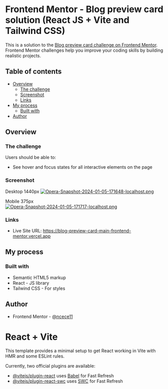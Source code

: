 # Frontend Mentor - Blog preview card solution (React JS + Vite and Tailwind CSS)

This is a solution to the [Blog preview card challenge on Frontend Mentor](https://www.frontendmentor.io/challenges/blog-preview-card-ckPaj01IcS). Frontend Mentor challenges help you improve your coding skills by building realistic projects. 

## Table of contents

- [Overview](#overview)
  - [The challenge](#the-challenge)
  - [Screenshot](#screenshot)
  - [Links](#links)
- [My process](#my-process)
  - [Built with](#built-with)
- [Author](#author)

## Overview

### The challenge

Users should be able to:

- See hover and focus states for all interactive elements on the page

### Screenshot

Desktop 1440px
[![Opera-Snapshot-2024-01-05-171648-localhost.png](https://i.postimg.cc/5NfqTQWk/Opera-Snapshot-2024-01-05-171648-localhost.png)](https://postimg.cc/3WbvDRRg)

Mobile 375px <br>
[![Opera-Snapshot-2024-01-05-171717-localhost.png](https://i.postimg.cc/DZV1g8c6/Opera-Snapshot-2024-01-05-171717-localhost.png)](https://postimg.cc/DWgWffH4)

### Links

- Live Site URL: https://blog-preview-card-main-frontend-mentor.vercel.app

## My process

### Built with

- Semantic HTML5 markup
- React - JS library
- Tailwind CSS - For styles

## Author

<!-- - Website - [Add your name here](https://www.your-site.com) -->
- Frontend Mentor - [@ncece11](https://www.frontendmentor.io/profile/ncece11)

# React + Vite

This template provides a minimal setup to get React working in Vite with HMR and some ESLint rules.

Currently, two official plugins are available:

- [@vitejs/plugin-react](https://github.com/vitejs/vite-plugin-react/blob/main/packages/plugin-react/README.md) uses [Babel](https://babeljs.io/) for Fast Refresh
- [@vitejs/plugin-react-swc](https://github.com/vitejs/vite-plugin-react-swc) uses [SWC](https://swc.rs/) for Fast Refresh
